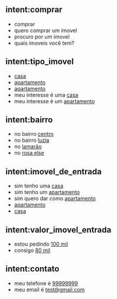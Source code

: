 ## intent:comprar
- comprar
- quero comprar um imovel
- procuro por um imovel
- quais imoveis você tem?

## intent:tipo_imovel
- [casa](tipo_imovel)
- [apartamento](tipo_imovel)
- [apartamento](tipo_imovel)
- meu interesse é uma [casa](tipo_imovel)
- meu interesse é um [apartamento](tipo_imovel)

## intent:bairro
- no bairro [centro](bairro)
- no bairro [luzia](bairro)
- no [lamarão](bairro)
- no [rosa else](bairro)

## intent:imovel_de_entrada
- sim tenho uma [casa](imovel_de_entrada)
- sim tenho um [apartamento](imovel_de_entrada)
- sim quero dar como [apartamento](imovel_de_entrada)
- [apartamento](imovel_de_entrada)
- [casa](imovel_de_entrada)

## intent:valor_imovel_entrada
- estou pedindo [100 mil](valor_imovel_entrada)
- consigo [80 mil](valor_imovel_entrada) 

## intent:contato
- meu telefone é [99999999](contato)
- meu email é [test@gmail.com](contato)
